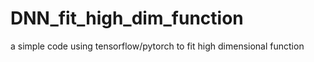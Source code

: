 # DNN_fit_high_dim_function
a simple code using tensorflow/pytorch to fit high dimensional function
